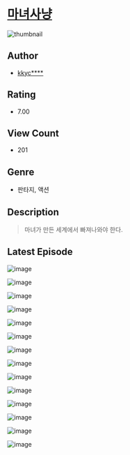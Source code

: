 # [마녀사냥](https://comic.naver.com/bestChallenge/list?titleId=810093)
![thumbnail](https://image-comic.pstatic.net/user_contents_data/challenge_comic/2023/05/23/314102/upload_7017507865730691429_480x623.jpeg)

## Author
- [kkyc****](https://comic.naver.com/artistTitle?id=314102)

## Rating
- 7.00

## View Count
- 201

## Genre
- 판타지, 액션

## Description
> 마녀가 만든 세계에서 빠져나와야 한다.


## Latest Episode
![image](https://image-comic.pstatic.net/user_contents_data/challenge_comic/2023/05/23/314102/upload_4049688453374489136.jpeg)

![image](https://image-comic.pstatic.net/user_contents_data/challenge_comic/2023/05/23/314102/upload_3472382181726763057.jpeg)

![image](https://image-comic.pstatic.net/user_contents_data/challenge_comic/2023/05/23/314102/upload_3617290147029594929.jpeg)

![image](https://image-comic.pstatic.net/user_contents_data/challenge_comic/2023/05/23/314102/upload_3991985194154800226.jpeg)

![image](https://image-comic.pstatic.net/user_contents_data/challenge_comic/2023/05/23/314102/upload_3978428224390838321.jpeg)

![image](https://image-comic.pstatic.net/user_contents_data/challenge_comic/2023/05/23/314102/upload_4121133653795431730.jpeg)

![image](https://image-comic.pstatic.net/user_contents_data/challenge_comic/2023/05/23/314102/upload_4049640101468714339.jpeg)

![image](https://image-comic.pstatic.net/user_contents_data/challenge_comic/2023/05/23/314102/upload_3544668504247787877.jpeg)

![image](https://image-comic.pstatic.net/user_contents_data/challenge_comic/2023/05/23/314102/upload_3833518999826938164.jpeg)

![image](https://image-comic.pstatic.net/user_contents_data/challenge_comic/2023/05/23/314102/upload_7161911315516700725.jpeg)

![image](https://image-comic.pstatic.net/user_contents_data/challenge_comic/2023/05/23/314102/upload_7234527452149592630.jpeg)

![image](https://image-comic.pstatic.net/user_contents_data/challenge_comic/2023/05/23/314102/upload_3905800881500076083.jpeg)

![image](https://image-comic.pstatic.net/user_contents_data/challenge_comic/2023/05/23/314102/upload_7077464226200564836.jpeg)

![image](https://image-comic.pstatic.net/user_contents_data/challenge_comic/2023/05/23/314102/upload_7149526420869560375.jpeg)
